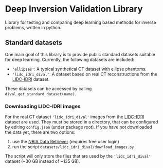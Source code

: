 # Deep Inversion Validation Library

Library for testing and comparing deep learning based methods for inverse
problems, written in python.

## Standard datasets

One main goal of this library is to provide public standard datasets suitable
for deep learning.
Currently, the following datasets are included:

* ``'ellipses'``:
    A typical synthetical CT dataset with ellipse phantoms.
* ``'lidc_idri_dival'``:
    A dataset based on real CT reconstructions from the [LIDC-IDRI](
    https://wiki.cancerimagingarchive.net/display/Public/LIDC-IDRI) dataset.

These datasets can be accessed by calling ``dival.get_standard_dataset(name)``.

### Downloading LIDC-IDRI images
For the real CT dataset ``'lidc_idri_dival'`` images from the [LIDC-IDRI](
https://wiki.cancerimagingarchive.net/display/Public/LIDC-IDRI) dataset are
used. They must be stored in a directory, that can be configured by editing
``config.json`` (under package root). If you have not downloaded the data yet,
there are two options:

1. use the [NBIA Data Retriever](https://wiki.cancerimagingarchive.net/display/NBIA/Downloading+the+NBIA+Data+Retriever+7.0)
   (requires free user login)
2. run the script ``datasets/lidc_idri_dival/download_images.py``

The script will only store the files that are used by the ``'lidc_idri_dival'``
dataset (~30 GB instead of ~135 GB).
